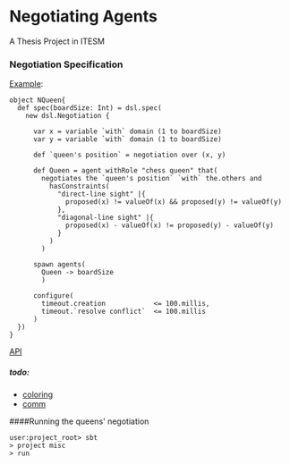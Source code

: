 Negotiating Agents
===
A Thesis Project in ITESM

### Negotiation Specification
[Example](misc/src/main/scala/feh/tec/agents/NQueen.scala):
```
object NQueen{
  def spec(boardSize: Int) = dsl.spec( 
    new dsl.Negotiation {
    
      var x = variable `with` domain (1 to boardSize)
      var y = variable `with` domain (1 to boardSize)
  
      def `queen's position` = negotiation over (x, y)
  
      def Queen = agent withRole "chess queen" that(
        negotiates the `queen's position` `with` the.others and
          hasConstraints(
            "direct-line sight" |{
              proposed(x) != valueOf(x) && proposed(y) != valueOf(y)
            },
            "diagonal-line sight" |{
              proposed(x) - valueOf(x) != proposed(y) - valueOf(y)
            }
          )
        )
  
      spawn agents(
        Queen -> boardSize
        )
  
      configure(
        timeout.creation            <= 100.millis,
        timeout.`resolve conflict`  <= 100.millis
      )
  })
}
```

[API](http://fehu.github.io/agent-negotiation/unidoc/package.html)

##### todo:
  * [coloring](coloring/todo.md)
  * [comm](comm/todo.md)

####Running the queens' negotiation
 
 ```
 user:project_root> sbt
 > project misc
 > run
 
 ```
